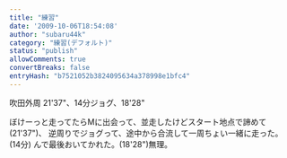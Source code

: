 ```yaml
---
title: "練習"
date: '2009-10-06T18:54:08'
author: "subaru44k"
category: "練習(デフォルト)"
status: "publish"
allowComments: true
convertBreaks: false
entryHash: "b7521052b3824095634a378998e1bfc4"
---
```

吹田外周
21'37"、14分ジョグ、18'28"

ぼけーっと走ってたらMに出会って、並走したけどスタート地点で諦めて(21'37")、
逆周りでジョグって、途中から合流して一周ちょい一緒に走った。(14分)
んで最後おいてかれた。(18'28")無理。
